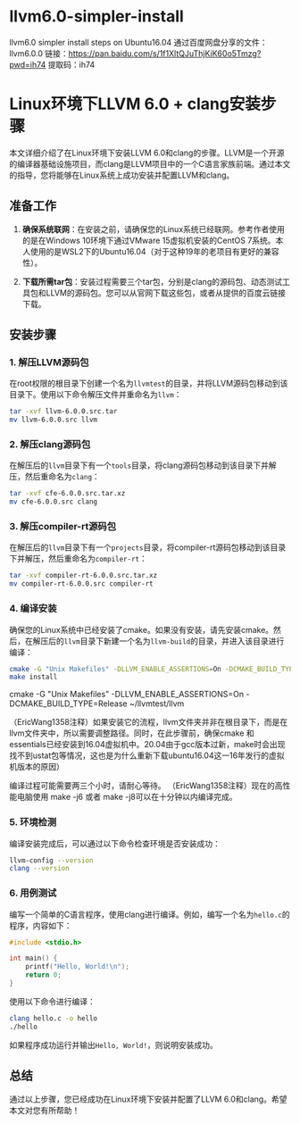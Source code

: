 # llvm6.0-simpler-install
llvm6.0 simpler install steps on Ubuntu16.04
通过百度网盘分享的文件：llvm6.0.0
链接：https://pan.baidu.com/s/1f1XltQJuThjKiK60o5Tmzg?pwd=ih74 
提取码：ih74
# Linux环境下LLVM 6.0 + clang安装步骤

本文详细介绍了在Linux环境下安装LLVM 6.0和clang的步骤。LLVM是一个开源的编译器基础设施项目，而clang是LLVM项目中的一个C语言家族前端。通过本文的指导，您将能够在Linux系统上成功安装并配置LLVM和clang。

## 准备工作

1. **确保系统联网**：在安装之前，请确保您的Linux系统已经联网。参考作者使用的是在Windows 10环境下通过VMware 15虚拟机安装的CentOS 7系统。本人使用的是WSL2下的Ubuntu16.04（对于这种19年的老项目有更好的兼容性）。

2. **下载所需tar包**：安装过程需要三个tar包，分别是clang的源码包、动态测试工具包和LLVM的源码包。您可以从官网下载这些包，或者从提供的百度云链接下载。

## 安装步骤

### 1. 解压LLVM源码包

在root权限的根目录下创建一个名为`llvmtest`的目录，并将LLVM源码包移动到该目录下。使用以下命令解压文件并重命名为`llvm`：

```bash
tar -xvf llvm-6.0.0.src.tar
mv llvm-6.0.0.src llvm
```

### 2. 解压clang源码包

在解压后的`llvm`目录下有一个`tools`目录，将clang源码包移动到该目录下并解压，然后重命名为`clang`：

```bash
tar -xvf cfe-6.0.0.src.tar.xz
mv cfe-6.0.0.src clang
```

### 3. 解压compiler-rt源码包

在解压后的`llvm`目录下有一个`projects`目录，将compiler-rt源码包移动到该目录下并解压，然后重命名为`compiler-rt`：

```bash
tar -xvf compiler-rt-6.0.0.src.tar.xz
mv compiler-rt-6.0.0.src compiler-rt
```

### 4. 编译安装

确保您的Linux系统中已经安装了cmake。如果没有安装，请先安装cmake。然后，在解压后的`llvm`目录下新建一个名为`llvm-build`的目录，并进入该目录进行编译：

```bash
cmake -G "Unix Makefiles" -DLLVM_ENABLE_ASSERTIONS=On -DCMAKE_BUILD_TYPE=Release ../llvm
make install
```
cmake -G "Unix Makefiles" -DLLVM_ENABLE_ASSERTIONS=On -DCMAKE_BUILD_TYPE=Release ~/llvmtest/llvm

（EricWang1358注释）如果安装它的流程，llvm文件夹并非在根目录下，而是在llvm文件夹中，所以需要调整路径。同时，在此步骤前，确保cmake 和 essentials已经安装到16.04虚拟机中。20.04由于gcc版本过新，make时会出现找不到ustat包等情况，这也是为什么重新下载ubuntu16.04这一16年发行的虚拟机版本的原因）

编译过程可能需要两三个小时，请耐心等待。
（EricWang1358注释）现在的高性能电脑使用 make -j6 或者 make -j8可以在十分钟以内编译完成。


### 5. 环境检测

编译安装完成后，可以通过以下命令检查环境是否安装成功：

```bash
llvm-config --version
clang --version
```

### 6. 用例测试

编写一个简单的C语言程序，使用clang进行编译。例如，编写一个名为`hello.c`的程序，内容如下：

```c
#include <stdio.h>

int main() {
    printf("Hello, World!\n");
    return 0;
}
```

使用以下命令进行编译：

```bash
clang hello.c -o hello
./hello
```

如果程序成功运行并输出`Hello, World!`，则说明安装成功。

## 总结

通过以上步骤，您已经成功在Linux环境下安装并配置了LLVM 6.0和clang。希望本文对您有所帮助！
